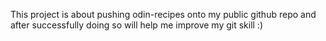 This project is about pushing odin-recipes onto my public github repo and after successfully doing so will help me improve my git skill :)